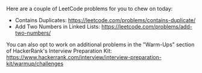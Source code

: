 Here are a couple of LeetCode problems for you to chew on today:

* Contains Duplicates: https://leetcode.com/problems/contains-duplicate/
* Add Two Numbers in Linked Lists: https://leetcode.com/problems/add-two-numbers/
    
You can also opt to work on additional problems in the "Warm-Ups" section of HackerRank's Interview Preparation Kit: https://www.hackerrank.com/interview/interview-preparation-kit/warmup/challenges
